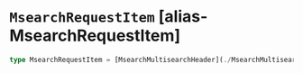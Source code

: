 # `MsearchRequestItem` [alias-MsearchRequestItem]
```typescript
type MsearchRequestItem = [MsearchMultisearchHeader](./MsearchMultisearchHeader.md) | [SearchSearchRequestBody](./SearchSearchRequestBody.md);
```
